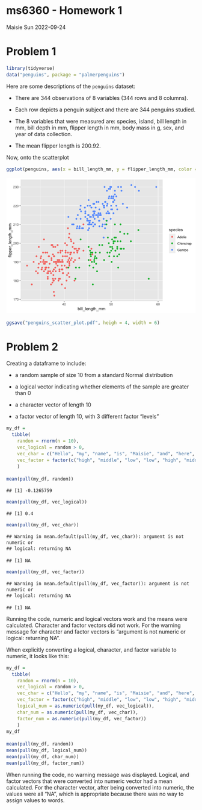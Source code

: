 ms6360 - Homework 1
================
Maisie Sun
2022-09-24

# Problem 1

``` r
library(tidyverse)
data("penguins", package = "palmerpenguins")
```

Here are some descriptions of the `penguins` dataset:

-   There are 344 observations of 8 variables (344 rows and 8 columns).

-   Each row depicts a penguin subject and there are 344 penguins
    studied.

-   The 8 variables that were measured are: species, island, bill length
    in mm, bill depth in mm, flipper length in mm, body mass in g, sex,
    and year of data collection.

-   The mean flipper length is 200.92.

Now, onto the scatterplot

``` r
ggplot(penguins, aes(x = bill_length_mm, y = flipper_length_mm, color = species)) + geom_point()
```

![](p8105_hw1_ms6360_files/figure-gfm/unnamed-chunk-2-1.png)<!-- -->

``` r
ggsave("penguins_scatter_plot.pdf", heigh = 4, width = 6)
```

# Problem 2

Creating a dataframe to include:

-   a random sample of size 10 from a standard Normal distribution

-   a logical vector indicating whether elements of the sample are
    greater than 0

-   a character vector of length 10

-   a factor vector of length 10, with 3 different factor “levels”

``` r
my_df = 
  tibble(
    random = rnorm(n = 10),
    vec_logical = random > 0,
    vec_char = c("Hello", "my", "name", "is", "Maisie", "and", "here", "are", "few", "words"),
    vec_factor = factor(c("high", "middle", "low", "low", "high", "middle", "high", "low", "middle", "high"))
    )

mean(pull(my_df, random))
```

    ## [1] -0.1265759

``` r
mean(pull(my_df, vec_logical))
```

    ## [1] 0.4

``` r
mean(pull(my_df, vec_char)) 
```

    ## Warning in mean.default(pull(my_df, vec_char)): argument is not numeric or
    ## logical: returning NA

    ## [1] NA

``` r
mean(pull(my_df, vec_factor))
```

    ## Warning in mean.default(pull(my_df, vec_factor)): argument is not numeric or
    ## logical: returning NA

    ## [1] NA

Running the code, numeric and logical vectors work and the means were
calculated. Character and factor vectors did not work. For the warning
message for character and factor vectors is “argument is not numeric or
logical: returning NA”.

When explicitly converting a logical, character, and factor variable to
numeric, it looks like this:

``` r
my_df = 
  tibble(
    random = rnorm(n = 10),
    vec_logical = random > 0,
    vec_char = c("Hello", "my", "name", "is", "Maisie", "and", "here", "are", "few", "words"),
    vec_factor = factor(c("high", "middle", "low", "low", "high", "middle", "high", "low", "middle", "high")),
    logical_num = as.numeric(pull(my_df, vec_logical)),
    char_num = as.numeric(pull(my_df, vec_char)),
    factor_num = as.numeric(pull(my_df, vec_factor))
    )
my_df

mean(pull(my_df, random))
mean(pull(my_df, logical_num))
mean(pull(my_df, char_num)) 
mean(pull(my_df, factor_num))
```

When running the code, no warning message was displayed. Logical, and
factor vectors that were converted into numeric vector had a mean
calculated. For the character vector, after being converted into
numeric, the values were all “NA”, which is appropriate because there
was no way to assign values to words.
